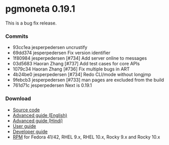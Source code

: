 # pgmoneta 0.19.1

This is a bug fix release.

### Commits

* 93cc1ea jesperpedersen uncrustify
* 69dd374 jesperpedersen Fix version identifier
* 1f80984 jesperpedersen [#734] Add server online to messages
* 03d5683 Haoran Zhang [#737] Add test cases for core APIs
* 1079c34 Haoran Zhang [#736] Fix multiple bugs in ART
* 4b24be0 jesperpedersen [#734] Redo CLI/mode without longjmp
* 9febcb3 jesperpedersen [#733] man pages are excluded from the build
* 761d71c jesperpedersen Next is 0.19.1

### Download

* [Source code](https://github.com/pgmoneta/pgmoneta/releases/download/0.19.1/pgmoneta-0.19.1.tar.gz)
* [Advanced guide (English)](https://github.com/pgmoneta/pgmoneta/releases/download/0.19.1/pgmoneta-advanced-en.pdf)
* [Advanced guide (Hindi)](https://github.com/pgmoneta/pgmoneta/releases/download/0.19.1/pgmoneta-advanced-hi.pdf)
* [User guide](https://github.com/pgmoneta/pgmoneta/releases/download/0.19.1/pgmoneta-user-guide.pdf)
* [Developer guide](https://github.com/pgmoneta/pgmoneta/releases/download/0.19.1/pgmoneta-dev-guide.pdf)
* [RPM](https://yum.postgresql.org) for Fedora 41/42, RHEL 9.x, RHEL 10.x, Rocky 9.x and Rocky 10.x
